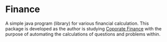 # Finance
A simple java program (library) for various financial calculation.
This package is developed as the author is studying [Coporate Finance](https://www.mheducation.com/highered/product/corporate-finance-ross-westerfield/M9781259918940.html)
with the purpose of automating the calculations of questions and problems within.
